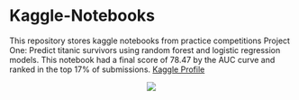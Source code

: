 # Kaggle-Notebooks
This repository stores kaggle notebooks from practice competitions
Project One: Predict titanic survivors using random forest and logistic regression models. This notebook had a final score of 78.47 by the AUC curve and ranked in the top 17% of submissions.
[Kaggle Profile](https://www.kaggle.com/sarahspence)
<div style="text-align:center"><img src="/images/Kaggle_Score_Titanic".../></div>
